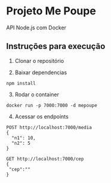 # Projeto Me Poupe
API Node.js com Docker

## Instruções para execução

1. Clonar o repositório

2. Baixar dependencias 
```
npm install
```
3. Rodar o container
```
docker run -p 7000:7000 -d mepoupe
```
4. Acessar os endpoints
```
POST http://localhost:7000/media
{
  "n1": 10,
  "n2": 5
}

GET http://localhost:7000/cep
{
 "cep":""
}
```
